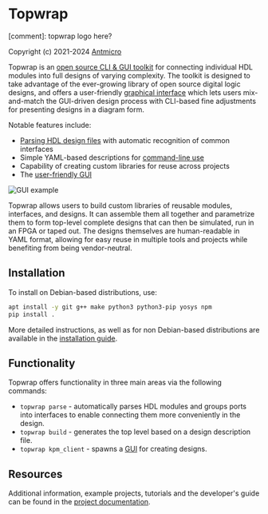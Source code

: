 # Topwrap
[comment]: topwrap logo here?

Copyright (c) 2021-2024 [Antmicro](https://antmicro.com)

Topwrap is an [open source CLI & GUI toolkit](https://antmicro.com/blog/2024/08/parameterizable-digital-logic-design-with-the-topwrap-toolkit/) for connecting individual HDL modules into full designs of varying complexity. The toolkit is designed to take advantage of the ever-growing library of open source digital logic designs, and offers a user-friendly [graphical interface](https://github.com/antmicro/kenning-pipeline-manager) which lets users mix-and-match the GUI-driven design process with CLI-based fine adjustments for presenting designs in a diagram form.

Notable features include:
* [Parsing HDL design files](https://antmicro.github.io/topwrap/developers_guide/future_enhancements.html#provide-a-way-to-parse-hdl-sources-from-the-pipeline-manager-level) with automatic recognition of common interfaces
* Simple YAML-based descriptions for [command-line use](https://antmicro.github.io/topwrap/usage.html#generating-ip-core-description-yamls)
* Capability of creating custom libraries for reuse across projects
* The [user-friendly GUI](https://antmicro.github.io/topwrap/usage.html#gui)

![GUI example](docs/source/img/soc-diagram-anim.gif)

Topwrap allows users to build custom libraries of reusable modules, interfaces, and designs. It can assemble them all together and parametrize them to form top-level complete designs that can then be simulated, run in an FPGA or taped out. The designs themselves are human-readable in YAML format, allowing for easy reuse in multiple tools and projects while benefiting from being vendor-neutral. 

## Installation

To install on Debian-based distributions, use:

```bash
apt install -y git g++ make python3 python3-pip yosys npm
pip install .
```

More detailed instructions, as well as for non Debian-based distributions are available in the [installation guide](https://antmicro.github.io/topwrap/getting_started.html#installation).

## Functionality

Topwrap offers functionality in three main areas via the following commands:

* `topwrap parse` - automatically parses HDL modules and groups ports into interfaces to enable connecting them more conveniently in the design. 
* `topwrap build` - generates the top level based on a design description file. 
* `topwrap kpm_client` - spawns a [GUI](https://github.com/antmicro/kenning-pipeline-manager) for creating designs. 

## Resources

Additional information, example projects, tutorials and the developer's guide can be found in the [project documentation](https://antmicro.github.io/topwrap/introduction.html).
